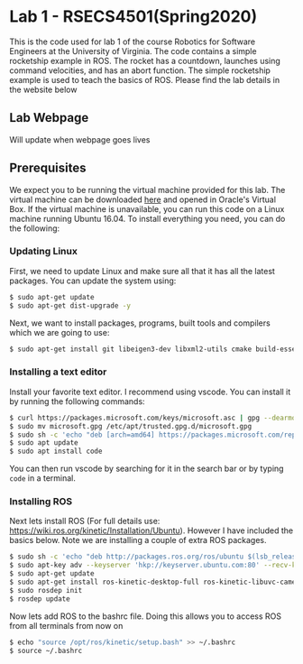 # Lab 1 - RSECS4501(Spring2020)

This is the code used for lab 1 of the course Robotics for Software Engineers at the University of Virginia. The code contains a simple rocketship example in ROS. The rocket has a countdown, launches using command velocities, and has an abort function. The simple rocketship example is used to teach the basics of ROS. Please find the lab details in the website below

## Lab Webpage

Will update when webpage goes lives

## Prerequisites

We expect you to be running the virtual machine provided for this lab. The virtual machine can be downloaded [here](https://www.dropbox.com/s/s6zpud4ubuuy031/robotclass_base.ova?dl=1) and opened in Oracle's Virtual Box. If the virtual machine is unavailable, you can run this code on a Linux machine running Ubuntu 16.04. To install everything you need, you can do the following:

### Updating Linux
First, we need to update Linux and make sure all that it has all the latest packages. You can update the system using:

```bash
$ sudo apt-get update 
$ sudo apt-get dist-upgrade -y
```

Next, we want to install packages, programs, built tools and compilers which we are going to use:
```bash
$ sudo apt-get install git libeigen3-dev libxml2-utils cmake build-essential python-wstool protobuf-compiler libgoogle-glog-dev curl -y
```

### Installing a text editor

Install your favorite text editor. I recommend using vscode. You can install it by running the following commands:
```bash
$ curl https://packages.microsoft.com/keys/microsoft.asc | gpg --dearmor > microsoft.gpg
$ sudo mv microsoft.gpg /etc/apt/trusted.gpg.d/microsoft.gpg
$ sudo sh -c 'echo "deb [arch=amd64] https://packages.microsoft.com/repos/vscode stable main" > /etc/apt/sources.list.d/vscode.list'
$ sudo apt update
$ sudo apt install code
```

You can then run vscode by searching for it in the search bar or by typing `code` in a terminal.

### Installing ROS

Next lets install ROS (For full details use: https://wiki.ros.org/kinetic/Installation/Ubuntu). However I have included the basics below. Note we are installing a couple of extra ROS packages.
```bash
$ sudo sh -c 'echo "deb http://packages.ros.org/ros/ubuntu $(lsb_release -sc) main" > /etc/apt/sources.list.d/ros-latest.list'
$ sudo apt-key adv --keyserver 'hkp://keyserver.ubuntu.com:80' --recv-key C1CF6E31E6BADE8868B172B4F42ED6FBAB17C654
$ sudo apt-get update
$ sudo apt-get install ros-kinetic-desktop-full ros-kinetic-libuvc-camera ros-kinetic-qt-create ros-kinetic-aruco ros-kinetic-mav-msgs python-catkin-tools -y
$ sudo rosdep init
$ rosdep update
```

Now lets add ROS to the bashrc file. Doing this allows you to access ROS from all terminals from now on
```bash
$ echo "source /opt/ros/kinetic/setup.bash" >> ~/.bashrc
$ source ~/.bashrc
```
